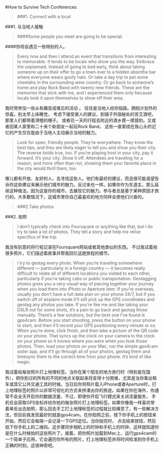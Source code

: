 #How to Survive Tech Conferences

>###1.	Connect with a local

###1. 与当地人接触
>####Some people you meet are going to be special.

####你将会遇见一些特别的人。

>Every now and then I attend an event that transitions from interesting to memorable. It tends to be locals who show you the way. Embrace the unplanned. Instead of going to bed early, think about taking someone up on their offer to go a town over to a hidden absinthe bar where everyone wears goofy hats. Or take a day trip to pet some cheetahs in the surrounding wine country. Or go back to someone’s home and play Rock Band with twenty new friends. These are the memories that stick with me, and I experienced them only because locals took it upon themselves to show off their area.

我时常参加一些从有趣变成难忘的活动 。 往往是当地人给你指路。拥抱计划外的惊喜。别太早上床睡觉， 考虑下接受某人的建议，到镇子外隐秘处的苦艾酒吧，那里人们都带着滑稽的帽子。 或者花一天的行程去附近的酒乡摸一摸猎豹。又或者回某人家里和二十来个新朋友一起玩Rock Band。 这些一直萦绕在我心头的记忆的产生仅仅是由于当地人主动展示当地的魅力。

>Look for open, friendly people. They’re everywhere. They know the best tips, and they are likely eager to tell you and show you their city.
The reverse holds true, too. If you’re playing host in your city, pay it forward. It’s your city. Show it off. Attendees are traveling for a reason, and more often than not, showing them your favorite place in the city would thrill them, too.

哪儿都有开放、友好的人，去寻找这些人。他们有最好的建议，而且很可能渴望告诉你这些建议来展示他们城市的魅力。反过来也一样。如果你作为东道主，那么延续这种做法。因为这是你的城市，去展现它的魅力。参与者总是基于某种原因才旅行的。大多数情况下，这城市里你自己最喜欢的地方同样会使他们兴奋的。

>###2.Take photos

###2. 拍照

>I don’t typically check into Foursquare or anything like that, but I do try to take a lot of photos. They tell a story and help me relive specifics of the trip.

我没有刻意的将行程记录在Foursquare网站或者其他类似的东西。 不过我试着拍很多照片，它们描述着故事并帮我回忆这趟旅程的细节。

>I try to geotag every photo. When you’re traveling somewhere different — particularly in a foreign country — it becomes really difficult to relate all of different locations you visited to each other, particularly if you’re taking cabs or public transportation. Geotagging photos gives you a very visual way of piecing together your journey when you load them into iPhoto or Aperture later.
If you’re overseas, usually you don’t have a full data plan on your phone 24/7, but if you switch off of airplane mode it’ll still pick up the GPS coordinates and geotag any photos you take.
If you’re like me and like taking your DSLR out for some shots, it’s a pain to go back and geotag those manually. There’s a few solutions, but the best one I’ve found is gps4cam. Before you start shooting, press the button on your phone to start, and then it’ll record your GPS positioning every minute or so. When you’re done, click finish, and then take a picture of the QR code on your phone. That syncs up the clock on your camera to the clock on your phone so it knows where you were when you took those photos. Then, load your photos on your Mac, run the simple gps4cam sister app, and it’ll go through all of your photos, geotag them and timesync them to the correct time from your phone. It’s kind of like magic. 

我试着给每张照片打上地理标签。当你在某个陌生的地方旅行时（特别是在国外），把你到过的所有的不同的地点关联起来将变得十分困难，尤其是当你乘出租车或其它公共交通工具的时候。当日后你将照片载入iPhone或者Aperture时，打上地理标签的照片以非常可视化的方式来拼凑出你的旅途。如果在你在海外，你通常不会全天开启你的数据流量，不过，即使你开启飞行模式来关闭流量服务， 手机任会获取GPS坐标并给你拍的每张照片打上地理标签。如果你像我一样喜欢带着单反出去拍照，那么回去手工打上地理标签的过程就比较痛苦了。有一些解决方法，但目前我发现最好的就是gps4cam。在你拍照之前，按下你手机上的按钮来开始，然后它会每隔一会记录一下GPS定位。当你拍完时， 点击结束按钮，然后拍下你手机上的二维码。这步骤同步相机上的时钟和手机上的时钟，这样就知道你是在什么时候拍的这些照片了。接着，把你照片加载到Mac上，运行gps4cam的一个简单子应用，它会遍历你所有的照片，打上地理标签并将时间校准到你手机上正确的时刻。这很神奇吧。

